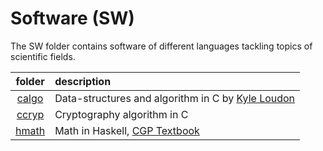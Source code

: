 # Software (SW) 

The SW folder contains software of different languages tackling topics of scientific fields.

| folder               | description    |
|:--------------------:|:---------------|
| [calgo](./calgo/) | Data-structures and algorithm in C by [Kyle Loudon](https://everythingcomputerscience.com/books/Mastering-Algorithms-with-C-Loudon.pdf) |
| [ccryp](./ccryp/) | Cryptography algorithm in C |
| [hmath](./hmath/) | Math in Haskell, [CGP Textbook](https://www.cgpbooks.co.uk/secondary-books/as-and-a-level/maths/mhn72-a-level-maths-textbook-year-1-2)  |
